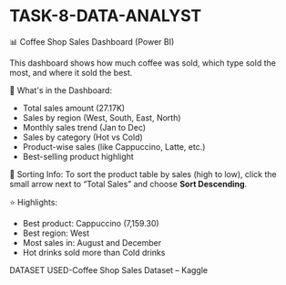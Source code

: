 # TASK-8-DATA-ANALYST
📊 Coffee Shop Sales Dashboard (Power BI)

This dashboard shows how much coffee was sold, which type sold the most, and where it sold the best.

🧾 What's in the Dashboard:
- Total sales amount (27.17K)
- Sales by region (West, South, East, North)
- Monthly sales trend (Jan to Dec)
- Sales by category (Hot vs Cold)
- Product-wise sales (like Cappuccino, Latte, etc.)
- Best-selling product highlight

📌 Sorting Info:
To sort the product table by sales (high to low), click the small arrow next to “Total Sales” and choose **Sort Descending**.

⭐ Highlights:
- Best product: Cappuccino (7,159.30)
- Best region: West
- Most sales in: August and December
- Hot drinks sold more than Cold drinks

DATASET USED-Coffee Shop Sales Dataset – Kaggle
